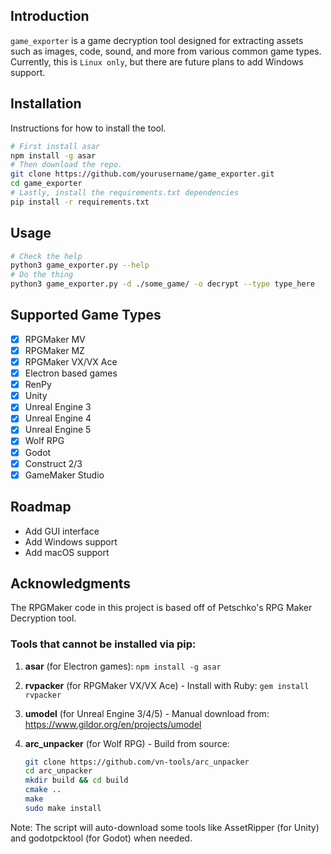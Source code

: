 ## Introduction
`game_exporter` is a game decryption tool designed for extracting assets such as images, code, sound, and more from various common game types.
Currently, this is `Linux only`, but there are future plans to add Windows support.

## Installation
Instructions for how to install the tool.
```bash
# First install asar
npm install -g asar
# Then download the repo.
git clone https://github.com/yourusername/game_exporter.git
cd game_exporter
# Lastly, install the requirements.txt dependencies
pip install -r requirements.txt
```

## Usage
```bash
# Check the help
python3 game_exporter.py --help
# Do the thing
python3 game_exporter.py -d ./some_game/ -o decrypt --type type_here
```

## Supported Game Types
- [x] RPGMaker MV
- [x] RPGMaker MZ
- [x] RPGMaker VX/VX Ace
- [x] Electron based games
- [x] RenPy
- [x] Unity
- [x] Unreal Engine 3
- [x] Unreal Engine 4
- [x] Unreal Engine 5
- [x] Wolf RPG
- [x] Godot
- [x] Construct 2/3
- [x] GameMaker Studio

## Roadmap
- Add GUI interface
- Add Windows support
- Add macOS support

## Acknowledgments
The RPGMaker code in this project is based off of Petschko's RPG Maker Decryption tool.

### Tools that cannot be installed via pip:

1. **asar** (for Electron games): `npm install -g asar`

2. **rvpacker** (for RPGMaker VX/VX Ace) - Install with Ruby: `gem install rvpacker`

3. **umodel** (for Unreal Engine 3/4/5) - Manual download from: https://www.gildor.org/en/projects/umodel

4. **arc_unpacker** (for Wolf RPG) - Build from source:
   ```bash
   git clone https://github.com/vn-tools/arc_unpacker
   cd arc_unpacker
   mkdir build && cd build
   cmake ..
   make
   sudo make install
   ```

Note: The script will auto-download some tools like AssetRipper (for Unity) and godotpcktool (for Godot) when needed.
